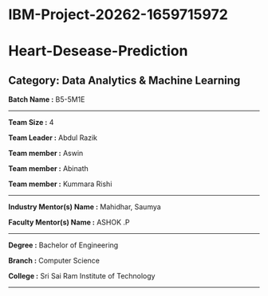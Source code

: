 
# IBM-Project-20262-1659715972
#  Heart-Desease-Prediction

## Category: Data Analytics & Machine Learning


**Batch Name :** B5-5M1E

---

**Team Size :** 4

**Team Leader :** Abdul Razik

**Team member :** Aswin

**Team member :** Abinath 

**Team member :** Kummara Rishi

---
**Industry Mentor(s) Name :** Mahidhar, Saumya

**Faculty Mentor(s) Name :** ASHOK .P

---

**Degree	:**	
Bachelor of Engineering

**Branch	:**	
 Computer Science

**College	:**	
Sri Sai Ram Institute of Technology

---



















